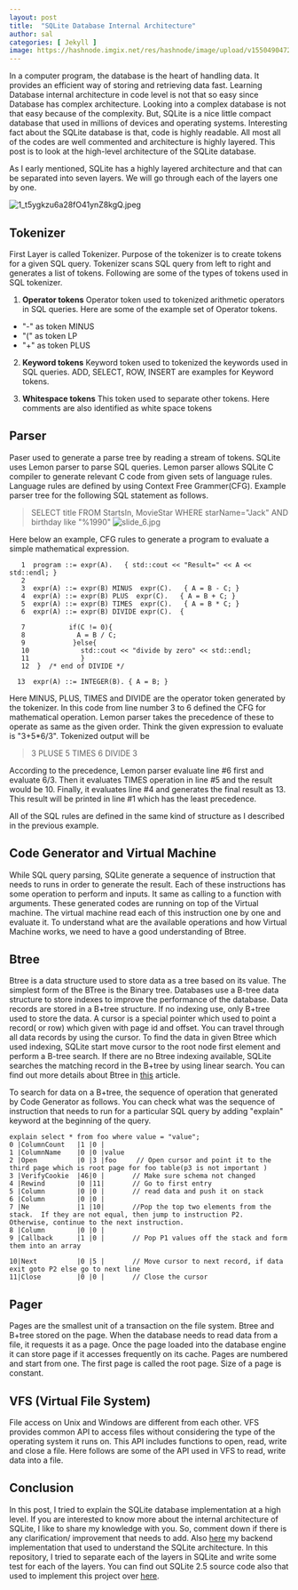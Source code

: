 ```yaml
---
layout: post
title:  "SQLite Database Internal Architecture"
author: sal
categories: [ Jekyll ]
image: https://hashnode.imgix.net/res/hashnode/image/upload/v1550490472721/vmmqmNXxg.png?w=1600&h=840&fit=crop&crop=entropy&auto=format,enhance&q=60
---
```

In a computer program, the database is the heart of handling data. It provides an efficient way of storing and retrieving data fast. Learning Database internal architecture in code level is not that so easy since Database has complex architecture. Looking into a complex database is not that easy because of the complexity. But, SQLite is a nice little compact database that used in millions of devices and operating systems. Interesting fact about the SQLite database is that, code is highly readable. All most all of the codes are well commented and architecture is highly layered. This post is to look at the high-level architecture of the SQLite database.

As I early mentioned, SQLite has a highly layered architecture and that can be separated into seven layers. We will go through each of the layers one by one.

![1_t5ygkzu6a28fO41ynZ8kgQ.jpeg](https://cdn.hashnode.com/res/hashnode/image/upload/v1549901000617/M6BO2nrze.jpeg)

## Tokenizer
First Layer is called Tokenizer. Purpose of the tokenizer is to create tokens for a given SQL query. Tokenizer scans SQL query from left to right and generates a list of tokens. Following are some of the types of tokens used in SQL tokenizer.

1.  **Operator tokens**
Operator token used to tokenized arithmetic operators in SQL queries. Here are some of the example set of Operator tokens.

- "-" as token MINUS
- "(" as token LP
- "+" as token PLUS

2. **Keyword tokens**
Keyword token used to tokenized the keywords used in SQL queries. ADD, SELECT, ROW, INSERT are examples for Keyword tokens.

3. **Whitespace tokens**
This token used to separate other tokens. Here comments are also identified as white space tokens

## Parser 
Paser used to generate a parse tree by reading a stream of tokens. SQLite uses Lemon parser to parse SQL queries. Lemon parser allows SQLite C compiler to generate relevant C code from given sets of language rules. Language rules are defined by using Context Free Grammer(CFG).
Example parser tree for the following SQL statement as follows.
> SELECT title FROM StartsIn, MovieStar WHERE starName="Jack" AND birthday like "%1990"
![slide_6.jpg](https://cdn.hashnode.com/res/hashnode/image/upload/v1550219407740/8NfsqLqk4.jpeg)

Here below an example, CFG rules to generate a program to evaluate a simple mathematical expression.
```
   1  program ::= expr(A).   { std::cout << "Result=" << A << std::endl; }
   2
   3  expr(A) ::= expr(B) MINUS  expr(C).   { A = B - C; }
   4  expr(A) ::= expr(B) PLUS  expr(C).   { A = B + C; }
   5  expr(A) ::= expr(B) TIMES  expr(C).   { A = B * C; }
   6  expr(A) ::= expr(B) DIVIDE expr(C).  {
    
   7           if(C != 0){
   8             A = B / C;
   9            }else{
   10             std::cout << "divide by zero" << std::endl;
   11             }
   12  }  /* end of DIVIDE */

  13  expr(A) ::= INTEGER(B). { A = B; }

``` 
Here MINUS, PLUS, TIMES and DIVIDE are the operator token generated by the tokenizer. In this code from line number 3 to 6 defined the CFG for mathematical operation. Lemon parser takes the precedence of these to operate as same as the given order. Think the given expression to evaluate is "3+5*6/3". Tokenized output will be 
> 3 PLUSE 5 TIMES 6 DIVIDE 3

According to the precedence, Lemon parser evaluate line #6 first and evaluate 6/3. Then it evaluates TIMES operation in line #5 and the result would be 10. Finally, it evaluates line #4 and generates the final result as 13. This result will be printed in line #1 which has the least precedence.

All of the SQL rules are defined in the same kind of structure as I described in the previous example.

## Code Generator and Virtual Machine
While SQL query parsing, SQLite generate a sequence of instruction that needs to runs in order to generate the result. Each of these instructions has some operation to perform and inputs. It same as calling to a function with arguments. These generated codes are running on top of the Virtual machine. The virtual machine read each of this instruction one by one and evaluate it. To understand what are the available operations and how Virtual Machine works, we need to have a good understanding of Btree. 

## Btree
Btree is a data structure used to store data as a tree based on its value. The simplest form of the BTree is the Binary tree. Databases use a B-tree data structure to store indexes to improve the performance of the database. Data records are stored in a B+tree structure. If no indexing use, only B+tree used to store the data. A cursor is a special pointer which used to point a record( or row) which given with page id and offset. You can travel through all data records by using the cursor. 
To find the data in given Btree which used indexing, SQLite start move cursor to the root node first element and perform a B-tree search.
If there are no Btree indexing available, SQLite searches the matching record in the B+tree by using linear search. You can find out more details about Btree in [this](https://medium.com/@madushandhanushka/database-btree-indexing-in-sqlite-d5144cb2850b) article.

To search for data on a B+tree, the sequence of operation that generated by Code Generator as follows. You can check what was the sequence of instruction that needs to run for a particular SQL query by adding "explain" keyword at the beginning of the query.
```
explain select * from foo where value = "value";
0 |ColumnCount   |1 |0 |
1 |ColumnName    |0 |0 |value
2 |Open          |0 |3 |foo     // Open cursor and point it to the third page which is root page for foo table(p3 is not important )
3 |VerifyCookie  |46|0 |       // Make sure schema not changed
4 |Rewind        |0 |11|       // Go to first entry
5 |Column        |0 |0 |       // read data and push it on stack
6 |Column        |0 |0 |
7 |Ne            |1 |10|       //Pop the top two elements from the stack.  If they are not equal, then jump to instruction P2.  Otherwise, continue to the next instruction.
8 |Column        |0 |0 |
9 |Callback      |1 |0 |       // Pop P1 values off the stack and form them into an array

10|Next          |0 |5 |       // Move cursor to next record, if data exit goto P2 else go to next line
11|Close         |0 |0 |       // Close the cursor
```

## Pager
Pages are the smallest unit of a transaction on the file system. Btree and B+tree stored on the page. When the database needs to read data from a file, it requests it as a page. Once the page loaded into the database engine it can store page if it accesses frequently on its cache. Pages are numbered and start from one. The first page is called the root page. Size of a page is constant.

## VFS (Virtual File System)
File access on Unix and Windows are different from each other. VFS provides common API to access files without considering the type of the operating system it runs on. This API includes functions to open, read, write and close a file. Here follows are some of the API used in VFS to read, write data into a file.

## Conclusion

In this post, I tried to explain the SQLite database implementation at a high level. If you are interested to know more about the internal architecture of SQLite, I like to share my knowledge with you. So, comment down if there is any clarification/ improvement that needs to add. Also [here](https://github.com/madushadhanushka/simple-sqlite) my backend implementation that used to understand the SQLite architecture. In this repository, I tried to separate each of the layers in SQLite and write some test for each of the layers. You can find out SQLite 2.5 source code also that used to implement this project over [here](https://github.com/madushadhanushka/SQLite-2.5.0-for-code-reading). 